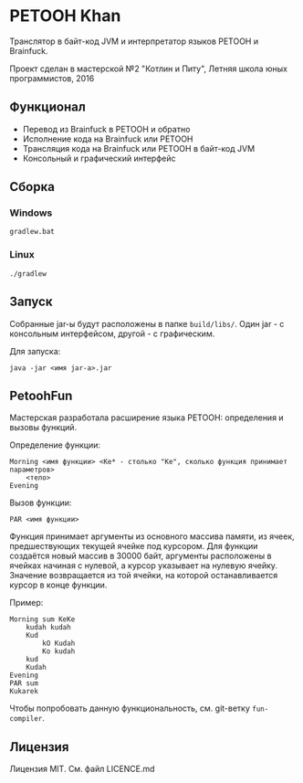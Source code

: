 # PETOOH Khan

Транслятор в байт-код JVM и интерпретатор языков PETOOH и Brainfuck.

Проект сделан в мастерской №2 "Котлин и Питу", Летняя школа юных программистов, 2016

## Функционал
* Перевод из Brainfuck в PETOOH и обратно
* Исполнение кода на Brainfuck или PETOOH
* Трансляция кода на Brainfuck или PETOOH в байт-код JVM
* Консольный и графический интерфейс

## Сборка
### Windows
    gradlew.bat
### Linux
    ./gradlew

## Запуск
Собранные jar-ы будут расположены в папке `build/libs/`. Один jar - с консольным интерфейсом, другой - с графическим.

Для запуска:

    java -jar <имя jar-а>.jar

## PetoohFun
Мастерская разработала расширение языка PETOOH: определения и вызовы функций.

Определение функции:

    Morning <имя функции> <Ke* - столько "Ke", сколько функция принимает параметров>
        <тело>
    Evening

Вызов функции:

    PAR <имя функции>

Функция принимает аргументы из основного массива памяти, из ячеек, предшествующих текущей ячейке под курсором. Для функции создаётся новый массив в 30000 байт, аргументы расположены в ячейках начиная с нулевой, а курсор указывает на нулевую ячейку. Значение возвращается из той ячейки, на которой останавливается курсор в конце функции.

Пример:

    Morning sum KeKe
        kudah kudah
        Kud
            kO Kudah
            Ko kudah
        kud
        Kudah
    Evening
    PAR sum
    Kukarek

Чтобы попробовать данную функциональность, см. git-ветку `fun-compiler`.

## Лицензия
Лицензия MIT. См. файл LICENCE.md